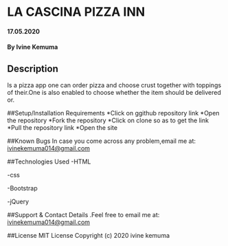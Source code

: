 # LA CASCINA PIZZA INN
#### 17.05.2020
#### By Ivine Kemuma
## Description
  Is a pizza app one can order pizza and choose crust together with toppings of their.One is also enabled to choose whether the item should be delivered or.

##Setup/Installation Requirements
  *Click on ggithub repository link
  *Open the repository
  *Fork the repository
  *Click on clone so as to get the link
  *Pull the repository link
  *Open the site

##Known Bugs
   In case you come across any problem,email me at:
         ivinekemuma014@gmail.com

##Technologies Used
  -HTML

  -css

  -Bootstrap

  -jQuery

##Support & Contact Details
  .Feel free to email me at:
     ivinekemuma014@gmail.com

##License
     MIT License Copyright (c) 2020 
         ivine kemuma

